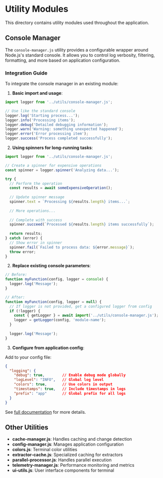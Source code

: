 # Utility Modules

This directory contains utility modules used throughout the application.

## Console Manager

The `console-manager.js` utility provides a configurable wrapper around Node.js's standard console. 
It allows you to control log verbosity, filtering, formatting, and more based on application configuration.

### Integration Guide

To integrate the console manager in an existing module:

1. **Basic import and usage**:

```javascript
import logger from '../utils/console-manager.js';

// Use like the standard console
logger.log('Starting process...');
logger.info('Processing items');
logger.debug('Detailed debugging information');
logger.warn('Warning: something unexpected happened');
logger.error('Error processing item');
logger.success('Process completed successfully');
```

2. **Using spinners for long-running tasks**:

```javascript
import logger from '../utils/console-manager.js';

// Create a spinner for expensive operations
const spinner = logger.spinner('Analyzing data...');

try {
  // Perform the operation
  const results = await someExpensiveOperation();
  
  // Update spinner message
  spinner.text = `Processing ${results.length} items...`;
  
  // More operations...
  
  // Complete with success
  spinner.succeed(`Processed ${results.length} items successfully`);
  
  return results;
} catch (error) {
  // Show error in spinner
  spinner.fail(`Failed to process data: ${error.message}`);
  throw error;
}
```

2. **Replace existing console parameters**:

```javascript
// Before:
function myFunction(config, logger = console) {
  logger.log('Message');
}

// After:
function myFunction(config, logger = null) {
  // If logger is not provided, get a configured logger from config
  if (!logger) {
    const { getLogger } = await import('../utils/console-manager.js');
    logger = getLogger(config, 'module-name');
  }
  
  logger.log('Message');
}
```

3. **Configure from application config**:

Add to your config file:

```json
{
  "logging": {
    "debug": true,        // Enable debug mode globally
    "logLevel": "INFO",   // Global log level
    "colors": true,       // Use colors in output
    "timestamps": true,   // Include timestamps in logs
    "prefix": "app"       // Global prefix for all logs
  }
}
```

See [full documentation](/docs/utils/console-manager.md) for more details.

## Other Utilities

- **cache-manager.js**: Handles caching and change detection
- **config-manager.js**: Manages application configuration
- **colors.js**: Terminal color utilities
- **extractor-cache.js**: Specialized caching for extractors
- **parallel-processor.js**: Handles parallel execution
- **telemetry-manager.js**: Performance monitoring and metrics
- **ui-utils.js**: User interface components for terminal
